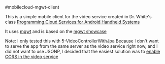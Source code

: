 #mobilecloud-mgwt-client

This is a simple mobile client for the video service created in Dr. White's class 
[Programming Cloud Services for Android Handheld Systems](https://class.coursera.org/mobilecloud-001)

It uses [mgwt](https://github.com/mgwt) and is based on the [mgwt showcase](https://github.com/mgwt/mgwt.showcase)


Note: I only tested this with 5-VideoControllerWithJpa
Because I don't want to serve the app from the same server as the video service right now, and I did not want to use JSONP, I decided that the easiest solution was to [enable CORS in the video service](https://github.com/florian-f/mobilecloud-14/tree/cors_filter_for_ajax_client)


